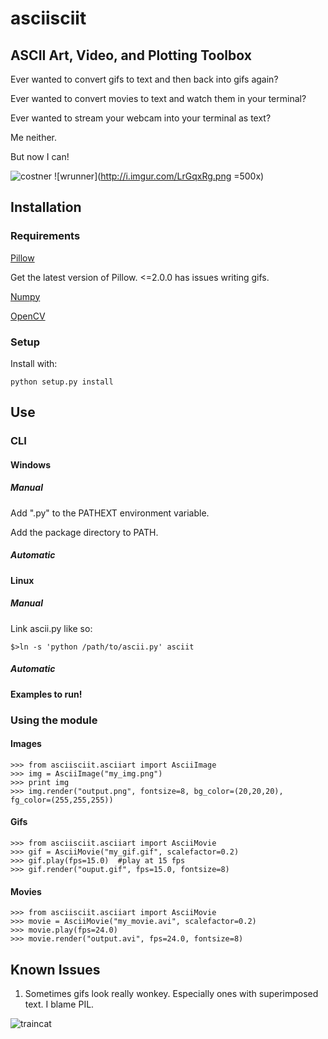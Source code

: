 asciisciit
===========

## ASCII Art, Video, and Plotting Toolbox

Ever wanted to convert gifs to text and then back into gifs again?

Ever wanted to convert movies to text and watch them in your terminal?

Ever wanted to stream your webcam into your terminal as text?

Me neither.

But now I can!

![costner](http://i.imgur.com/lncbpBm.gif)
![wrunner](http://i.imgur.com/LrGqxRg.png =500x)

## Installation

### Requirements

[Pillow](https://pillow.readthedocs.org/en/latest/)

Get the latest version of Pillow.  <=2.0.0 has issues writing gifs.

[Numpy](http://www.numpy.org/)

[OpenCV](http://opencv.org/)

### Setup

Install with:

    python setup.py install

## Use

### CLI

#### Windows

##### Manual

Add ".py" to the PATHEXT environment variable.

Add the package directory to PATH.

##### Automatic

#### Linux

##### Manual

Link ascii.py like so:

    $>ln -s 'python /path/to/ascii.py' asciit

##### Automatic


#### Examples to run!



### Using the module

#### Images

    >>> from asciisciit.asciiart import AsciiImage
    >>> img = AsciiImage("my_img.png")
    >>> print img
    >>> img.render("output.png", fontsize=8, bg_color=(20,20,20), fg_color=(255,255,255))

#### Gifs

    >>> from asciisciit.asciiart import AsciiMovie
    >>> gif = AsciiMovie("my_gif.gif", scalefactor=0.2)
    >>> gif.play(fps=15.0)  #play at 15 fps
    >>> gif.render("ouput.gif", fps=15.0, fontsize=8)

#### Movies

    >>> from asciisciit.asciiart import AsciiMovie
    >>> movie = AsciiMovie("my_movie.avi", scalefactor=0.2)
    >>> movie.play(fps=24.0)
    >>> movie.render("output.avi", fps=24.0, fontsize=8)

## Known Issues

1. Sometimes gifs look really wonkey.  Especially ones with superimposed text.  I blame PIL.

![traincat](http://i.imgur.com/TIFHP.gif)